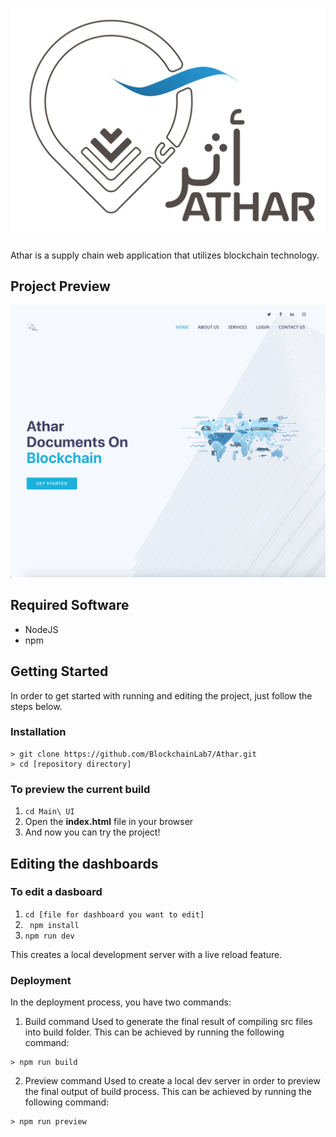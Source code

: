 # <p><img src= "Main UI/img/atharLogo.png" width="640" align= "middle"></p>

Athar is a supply chain web application that utilizes blockchain technology.

## Project Preview
<p><img src="Main UI/img/AtharDashboardPreview.png"></p>

## Required Software
* NodeJS
* npm 

## Getting Started
In order to get started with running and editing the project, just follow the steps below.
### Installation 
``` 
> git clone https://github.com/BlockchainLab7/Athar.git
> cd [repository directory]
```

### To preview the current build
1. ```cd Main\ UI```
2. Open the **index.html** file in your browser
3. And now you can try the project!

## Editing the dashboards
### To edit a dasboard
1. ```cd [file for dashboard you want to edit]```
2. ``` npm install```
3. ```npm run dev```

This creates a local development server with a live reload feature.
### Deployment
In the deployment process, you have two commands:

1. Build command
Used to generate the final result of compiling src files into build folder. This can be achieved by running the following command:
```
> npm run build
```

2. Preview command
Used to create a local dev server in order to preview the final output of build process. This can be achieved by running the following command:
```
> npm run preview
```



